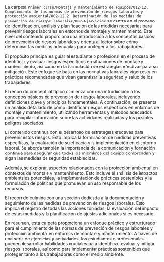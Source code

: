 La carpeta `Primer curso/Montaje y mantenimiento de equipos/012-12. Cumplimiento de las normas de prevención de riesgos laborales y protección ambiental/002-12.2. Determinación de las medidas de prevención de riesgos laborales/002-Ejercicios` se centra en el proceso de identificación, análisis y planificación de las medidas necesarias para prevenir riesgos laborales en entornos de montaje y mantenimiento. Este nivel del contenido proporciona una introducción a los conceptos básicos de prevención de riesgos laborales y orienta al lector sobre cómo determinar las medidas adecuadas para proteger a los trabajadores.

El propósito principal es guiar al estudiante o profesional en el proceso de identificar y evaluar riesgos específicos en situaciones de montaje y mantenimiento, así como en la formulación de estrategias efectivas para su mitigación. Este enfoque se basa en las normativas laborales vigentes y en prácticas recomendadas que visan garantizar la seguridad y salud de los trabajadores.

El recorrido conceptual típico comienza con una introducción a los conceptos básicos de prevención de riesgos laborales, incluyendo definiciones clave y principios fundamentales. A continuación, se presenta un análisis detallado de cómo identificar riesgos específicos en entornos de montaje y mantenimiento, utilizando herramientas y métodos adecuados para recopilar información sobre las actividades realizadas y los posibles peligros asociados.

El contenido continúa con el desarrollo de estrategias efectivas para prevenir estos riesgos. Esto implica la formulación de medidas preventivas específicas, la evaluación de su eficacia y la implementación en el entorno laboral. Se aborda también la importancia de la comunicación y formación continua para asegurar que todos los miembros del equipo comprendan y sigan las medidas de seguridad establecidas.

Además, se exploran aspectos relacionados con la protección ambiental en contextos de montaje y mantenimiento. Esto incluye el análisis de impactos ambientales potenciales, la implementación de prácticas sostenibles y la formulación de políticas que promuevan un uso responsable de los recursos.

El recorrido culmina con una sección dedicada a la documentación y seguimiento de las medidas de prevención de riesgos laborales. Esto implica el registro de todas las acciones tomadas, la evaluación del impacto de estas medidas y la planificación de ajustes adicionales si es necesario.

En resumen, esta carpeta proporciona un enfoque práctico y estructurado para el cumplimiento de las normas de prevención de riesgos laborales y protección ambiental en entornos de montaje y mantenimiento. A través de una serie de ejercicios y actividades, los estudiantes o profesionales pueden desarrollar habilidades cruciales para identificar, evaluar y mitigar riesgos laborales, así como para implementar prácticas sostenibles que protegen tanto a los trabajadores como el medio ambiente.
